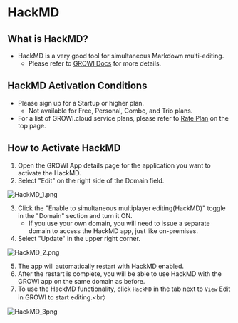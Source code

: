# HackMD

## What is HackMD?

- HackMD is a very good tool for simultaneous Markdown multi-editing.
  - Please refer to [GROWI Docs](https://docs.growi.org/en/admin-guide/admin-cookbook/integrate-with-hackmd.html) for more details.

## HackMD Activation Conditions

- Please sign up for a Startup or higher plan.
  - Not available for Free, Personal, Combo, and Trio plans.
- For a list of GROWI.cloud service plans, please refer to [Rate Plan](https://growi.cloud/price-and-features) on the top page.

## How to Activate HackMD

1. Open the GROWI App details page for the application you want to activate the HackMD.
2. Select "Edit" on the right side of the Domain field.<br>
  <img :src="$withBase('/assets/images/en/Hackmd_1.png')" alt="HackMD_1.png">

3. Click the "Enable to simultaneous multiplayer editing(HackMD)" toggle in the "Domain" section and turn it ON.
    - If you use your own domain, you will need to issue a separate domain to access the HackMD app, just like on-premises.
4. Select "Update" in the upper right corner.<br>

 <img :src="$withBase('/assets/images/en/hackmd_2.png')" alt="HackMD_2.png">


5. The app will automatically restart with HackMD enabled.
6. After the restart is complete, you will be able to use HackMD with the GROWI app on the same domain as before.
7. To use the HackMD functionality, click `HackMD` in the tab next to `View` Edit in GROWI to start editing.<br〉
  <img :src="$withBase('/assets/images/en/hackmd_3_png')" alt="HackMD_3png">


